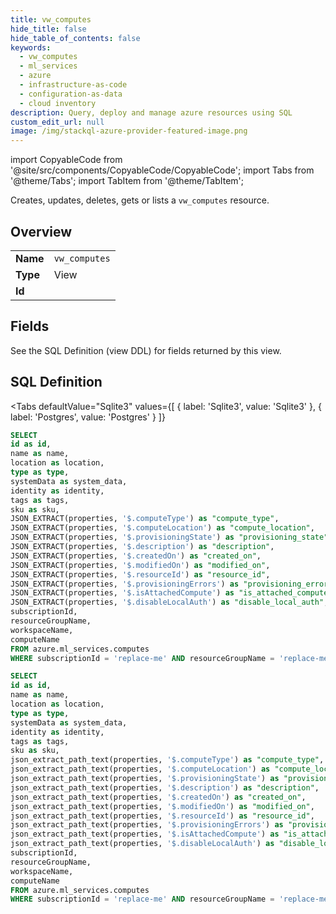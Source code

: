 ```yaml
--- 
title: vw_computes
hide_title: false
hide_table_of_contents: false
keywords:
  - vw_computes
  - ml_services
  - azure
  - infrastructure-as-code
  - configuration-as-data
  - cloud inventory
description: Query, deploy and manage azure resources using SQL
custom_edit_url: null
image: /img/stackql-azure-provider-featured-image.png
---
```


import CopyableCode from '@site/src/components/CopyableCode/CopyableCode';
import Tabs from '@theme/Tabs';
import TabItem from '@theme/TabItem';

Creates, updates, deletes, gets or lists a <code>vw_computes</code> resource.

## Overview
<table><tbody>
<tr><td><b>Name</b></td><td><code>vw_computes</code></td></tr>
<tr><td><b>Type</b></td><td>View</td></tr>
<tr><td><b>Id</b></td><td><CopyableCode code="azure.ml_services.vw_computes" /></td></tr>
</tbody></table>

## Fields

See the SQL Definition (view DDL) for fields returned by this view.

## SQL Definition

<Tabs
defaultValue="Sqlite3"
values={[
{ label: 'Sqlite3', value: 'Sqlite3' },
{ label: 'Postgres', value: 'Postgres' }
]}
>
<TabItem value="Sqlite3">

```sql
SELECT
id as id,
name as name,
location as location,
type as type,
systemData as system_data,
identity as identity,
tags as tags,
sku as sku,
JSON_EXTRACT(properties, '$.computeType') as "compute_type",
JSON_EXTRACT(properties, '$.computeLocation') as "compute_location",
JSON_EXTRACT(properties, '$.provisioningState') as "provisioning_state",
JSON_EXTRACT(properties, '$.description') as "description",
JSON_EXTRACT(properties, '$.createdOn') as "created_on",
JSON_EXTRACT(properties, '$.modifiedOn') as "modified_on",
JSON_EXTRACT(properties, '$.resourceId') as "resource_id",
JSON_EXTRACT(properties, '$.provisioningErrors') as "provisioning_errors",
JSON_EXTRACT(properties, '$.isAttachedCompute') as "is_attached_compute",
JSON_EXTRACT(properties, '$.disableLocalAuth') as "disable_local_auth",
subscriptionId,
resourceGroupName,
workspaceName,
computeName
FROM azure.ml_services.computes
WHERE subscriptionId = 'replace-me' AND resourceGroupName = 'replace-me' AND workspaceName = 'replace-me';
```

</TabItem>
<TabItem value="Postgres">

```sql
SELECT
id as id,
name as name,
location as location,
type as type,
systemData as system_data,
identity as identity,
tags as tags,
sku as sku,
json_extract_path_text(properties, '$.computeType') as "compute_type",
json_extract_path_text(properties, '$.computeLocation') as "compute_location",
json_extract_path_text(properties, '$.provisioningState') as "provisioning_state",
json_extract_path_text(properties, '$.description') as "description",
json_extract_path_text(properties, '$.createdOn') as "created_on",
json_extract_path_text(properties, '$.modifiedOn') as "modified_on",
json_extract_path_text(properties, '$.resourceId') as "resource_id",
json_extract_path_text(properties, '$.provisioningErrors') as "provisioning_errors",
json_extract_path_text(properties, '$.isAttachedCompute') as "is_attached_compute",
json_extract_path_text(properties, '$.disableLocalAuth') as "disable_local_auth",
subscriptionId,
resourceGroupName,
workspaceName,
computeName
FROM azure.ml_services.computes
WHERE subscriptionId = 'replace-me' AND resourceGroupName = 'replace-me' AND workspaceName = 'replace-me';
```

</TabItem>
</Tabs>
